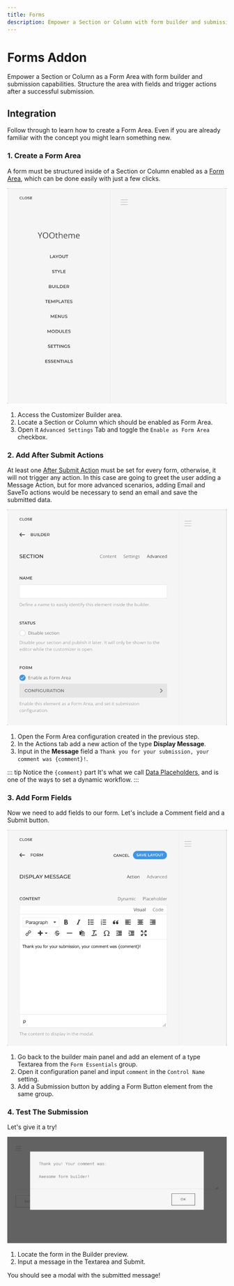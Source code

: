 ```yaml
---
title: Forms
description: Empower a Section or Column with form builder and submission capabilities
---
```


# Forms Addon

Empower a Section or Column as a Form Area with form builder and submission capabilities. Structure the area with fields and trigger actions after a successful submission.

## Integration

Follow through to learn how to create a Form Area. Even if you are already familiar with the concept you might learn something new.

<!--@include: ../_partials/enable-addon-->

### 1. Create a Form Area

A form must be structured inside of a Section or Column enabled as a [Form Area](./form-area), which can be done easily with just a few clicks.

![Create a Form Area](./assets/integration/create-form-area.gif)

1. Access the Customizer Builder area.
1. Locate a Section or Column which should be enabled as Form Area.
1. Open it `Advanced Settings` Tab and toggle the `Enable as Form Area` checkbox.

### 2. Add After Submit Actions

At least one [After Submit Action](./after-submit-actions) must be set for every form, otherwise, it will not trigger any action. In this case are going to greet the user adding a Message Action, but for more advanced scenarios, adding Email and SaveTo actions would be necessary to send an email and save the submitted data.

![Add After Submit Actions](./assets/integration/add-form-actions.gif)

1. Open the Form Area configuration created in the previous step.
1. In the Actions tab add a new action of the type **Display Message**.
1. Input in the **Message** field a `Thank you for your submission, your comment was {comment}!`.

::: tip Notice the `{comment}` part
It's what we call [Data Placeholders](./dynamic-workflow#data-placeholders), and is one of the ways to set a dynamic workflow.
:::

### 3. Add Form Fields

Now we need to add fields to our form. Let's include a Comment field and a Submit button.

![Add Form Fields](./assets/integration/add-form-fields.gif)

1. Go back to the builder main panel and add an element of a type Textarea from the `Form Essentials` group.
1. Open it configuration panel and input `comment` in the `Control Name` setting.
1. Add a Submission button by adding a Form Button element from the same group.

### 4. Test The Submission

Let's give it a try!

![Form Submission Test](./assets/integration/submission-test.webp)

1. Locate the form in the Builder preview.
1. Input a message in the Textarea and Submit.

You should see a modal with the submitted message!

